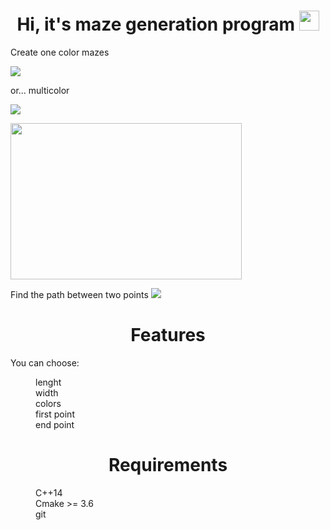 <h1 align="center">Hi, it's maze generation program
<img src="https://github.com/blackcater/blackcater/raw/main/images/Hi.gif" height="32"/></h1>

Create one color mazes

![](https://user-images.githubusercontent.com/119759200/205481320-66daa3a2-2e67-477a-aea9-ab1b70e0c6d5.png)

or... multicolor

![](https://user-images.githubusercontent.com/119759200/205481536-b78b1c87-99fc-4a22-b480-b9aeea348f56.png)


<img src=https://user-images.githubusercontent.com/119759200/205481536-b78b1c87-99fc-4a22-b480-b9aeea348f56.png width="370" height="250">

Find the path between two points
![](https://user-images.githubusercontent.com/119759200/205481660-ac3a3366-085b-4b7d-9063-66f2c7ff56ec.png)

<h1 align="center">Features </h1>
You can choose:
<dl>
<dd>lenght</dd>
<dd>width</dd>
<dd>colors</dd>
<dd>first point</dd>
<dd>end point</dd>
</dl>
<h1 align="center">Requirements </h1>
<dl>
<dd>C++14 </dd>
<dd>Cmake >= 3.6</dd>
<dd>git</dd>
</dl>
